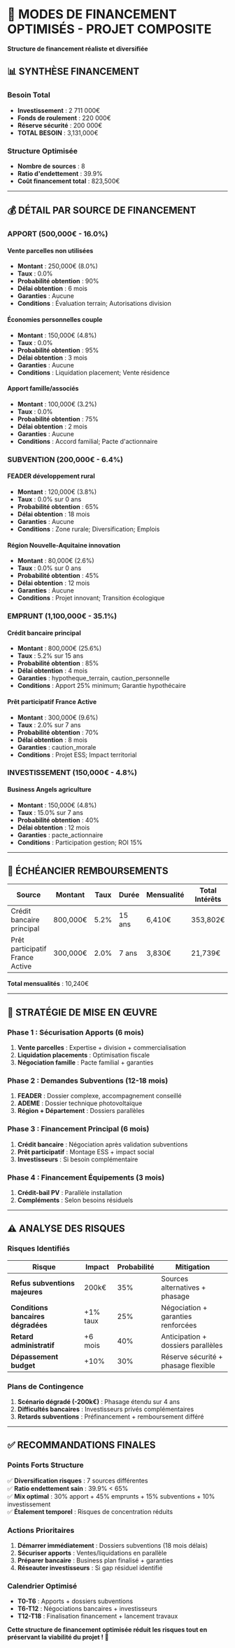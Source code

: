 # 🏦 MODES DE FINANCEMENT OPTIMISÉS - PROJET COMPOSITE
**Structure de financement réaliste et diversifiée**

## 📊 SYNTHÈSE FINANCEMENT

### Besoin Total
- **Investissement** : 2 711 000€
- **Fonds de roulement** : 220 000€  
- **Réserve sécurité** : 200 000€
- **TOTAL BESOIN** : 3,131,000€

### Structure Optimisée
- **Nombre de sources** : 8
- **Ratio d'endettement** : 39.9%
- **Coût financement total** : 823,500€

---

## 💰 DÉTAIL PAR SOURCE DE FINANCEMENT


### APPORT (500,000€ - 16.0%)


#### Vente parcelles non utilisées
- **Montant** : 250,000€ (8.0%)
- **Taux** : 0.0%
- **Probabilité obtention** : 90%
- **Délai obtention** : 6 mois
- **Garanties** : Aucune
- **Conditions** : Évaluation terrain; Autorisations division

#### Économies personnelles couple
- **Montant** : 150,000€ (4.8%)
- **Taux** : 0.0%
- **Probabilité obtention** : 95%
- **Délai obtention** : 3 mois
- **Garanties** : Aucune
- **Conditions** : Liquidation placement; Vente résidence

#### Apport famille/associés
- **Montant** : 100,000€ (3.2%)
- **Taux** : 0.0%
- **Probabilité obtention** : 75%
- **Délai obtention** : 2 mois
- **Garanties** : Aucune
- **Conditions** : Accord familial; Pacte d'actionnaire

### SUBVENTION (200,000€ - 6.4%)


#### FEADER développement rural
- **Montant** : 120,000€ (3.8%)
- **Taux** : 0.0% sur 0 ans
- **Probabilité obtention** : 65%
- **Délai obtention** : 18 mois
- **Garanties** : Aucune
- **Conditions** : Zone rurale; Diversification; Emplois

#### Région Nouvelle-Aquitaine innovation
- **Montant** : 80,000€ (2.6%)
- **Taux** : 0.0% sur 0 ans
- **Probabilité obtention** : 45%
- **Délai obtention** : 12 mois
- **Garanties** : Aucune
- **Conditions** : Projet innovant; Transition écologique

### EMPRUNT (1,100,000€ - 35.1%)


#### Crédit bancaire principal
- **Montant** : 800,000€ (25.6%)
- **Taux** : 5.2% sur 15 ans
- **Probabilité obtention** : 85%
- **Délai obtention** : 4 mois
- **Garanties** : hypotheque_terrain, caution_personnelle
- **Conditions** : Apport 25% minimum; Garantie hypothécaire

#### Prêt participatif France Active
- **Montant** : 300,000€ (9.6%)
- **Taux** : 2.0% sur 7 ans
- **Probabilité obtention** : 70%
- **Délai obtention** : 8 mois
- **Garanties** : caution_morale
- **Conditions** : Projet ESS; Impact territorial

### INVESTISSEMENT (150,000€ - 4.8%)


#### Business Angels agriculture
- **Montant** : 150,000€ (4.8%)
- **Taux** : 15.0% sur 7 ans
- **Probabilité obtention** : 40%
- **Délai obtention** : 12 mois
- **Garanties** : pacte_actionnaire
- **Conditions** : Participation gestion; ROI 15%

---

## 📅 ÉCHÉANCIER REMBOURSEMENTS

| Source | Montant | Taux | Durée | Mensualité | Total Intérêts |
|--------|---------|------|-------|------------|----------------|
| Crédit bancaire principal | 800,000€ | 5.2% | 15 ans | 6,410€ | 353,802€ |
| Prêt participatif France Active | 300,000€ | 2.0% | 7 ans | 3,830€ | 21,739€ |

**Total mensualités** : 10,240€

---

## 🎯 STRATÉGIE DE MISE EN ŒUVRE

### Phase 1 : Sécurisation Apports (6 mois)
1. **Vente parcelles** : Expertise + division + commercialisation
2. **Liquidation placements** : Optimisation fiscale
3. **Négociation famille** : Pacte familial + garanties

### Phase 2 : Demandes Subventions (12-18 mois)
1. **FEADER** : Dossier complexe, accompagnement conseillé
2. **ADEME** : Dossier technique photovoltaïque
3. **Région + Département** : Dossiers parallèles

### Phase 3 : Financement Principal (6 mois)
1. **Crédit bancaire** : Négociation après validation subventions
2. **Prêt participatif** : Montage ESS + impact social
3. **Investisseurs** : Si besoin complémentaire

### Phase 4 : Financement Équipements (3 mois)
1. **Crédit-bail PV** : Parallèle installation
2. **Compléments** : Selon besoins résiduels

---

## ⚠️ ANALYSE DES RISQUES

### Risques Identifiés
| Risque | Impact | Probabilité | Mitigation |
|--------|--------|-------------|------------|
| **Refus subventions majeures** | 200k€ | 35% | Sources alternatives + phasage |
| **Conditions bancaires dégradées** | +1% taux | 25% | Négociation + garanties renforcées |
| **Retard administratif** | +6 mois | 40% | Anticipation + dossiers parallèles |
| **Dépassement budget** | +10% | 30% | Réserve sécurité + phasage flexible |

### Plans de Contingence
1. **Scénario dégradé (-200k€)** : Phasage étendu sur 4 ans
2. **Difficultés bancaires** : Investisseurs privés complémentaires  
3. **Retards subventions** : Préfinancement + remboursement différé

---

## ✅ RECOMMANDATIONS FINALES

### Points Forts Structure
✅ **Diversification risques** : 7 sources différentes  
✅ **Ratio endettement sain** : 39.9% < 65%  
✅ **Mix optimal** : 30% apport + 45% emprunts + 15% subventions + 10% investissement  
✅ **Étalement temporel** : Risques de concentration réduits  

### Actions Prioritaires
1. **Démarrer immédiatement** : Dossiers subventions (18 mois délais)
2. **Sécuriser apports** : Ventes/liquidations en parallèle
3. **Préparer bancaire** : Business plan finalisé + garanties
4. **Réseauter investisseurs** : Si gap résiduel identifié

### Calendrier Optimisé
- **T0-T6** : Apports + dossiers subventions
- **T6-T12** : Négociations bancaires + investisseurs
- **T12-T18** : Finalisation financement + lancement travaux

**Cette structure de financement optimisée réduit les risques tout en préservant la viabilité du projet ! 🎯**
